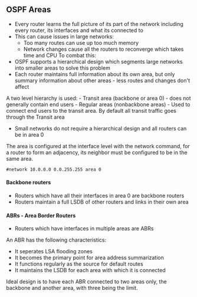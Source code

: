 ## OSPF Areas

- Every router learns the full picture of its part of the network including every router, its interfaces and what its connected to 
- This can cause issues in large networks:
    * Too many routes can use up too much memory
    * Network changes cause all the routers to reconverge which takes time and CPU 
To combat this:
- OSPF supports a hierarchical design which segments large networks into smaller areas to solve this problem
- Each router maintains full information about its own area, but only summary information about other areas - less routes and changes don't affect 

A two level hierarchy is used: 
    - Transit area (backbone or area 0) - does not generally contain end users
    - Regular areas (nonbackbone areas) - Used to connect end users to the transit area. By default all transit traffic goes through the Transit area 
- Small networks do not require a hierarchical design and all routers can be in area 0

The area is configured at the interface level with the network command, for a router to form an adjacency, its neighbor must be configured to be in the same area.
```
#network 10.0.0.0 0.0.255.255 area 0
```

#### Backbone routers
- Routers which have all their interfaces in area 0 are backbone routers
- Routers maintain a full LSDB of other routers and links in their own area

#### ABRs -  Area Border Routers
- Routers which have interfaces in multiple areas are ABRs

An ABR has the following characteristics:
* It seperates LSA flooding zones
* It becomes the primary point for area address summarization
* It functions regularly as the source for default routes
* It maintains the LSDB for each area with which it is connected

Ideal design is to have each ABR connected to two areas only, the backbone and another area, with three being the limit.



